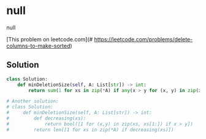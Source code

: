 # null

null

[This problem on leetcode.com](# https://leetcode.com/problems/delete-columns-to-make-sorted)

## Solution

```py
class Solution:
    def minDeletionSize(self, A: List[str]) -> int:
        return sum(1 for xs in zip(*A) if any(x > y for (x, y) in zip(xs, xs[1:])))

# Another solution:
# class Solution:
#     def minDeletionSize(self, A: List[str]) -> int:
#         def decreasing(xs):
#             return bool([1 for (x,y) in zip(xs, xs[1:]) if x > y])
#         return len([1 for xs in zip(*A) if decreasing(xs)])
```
